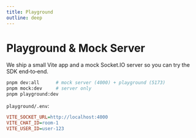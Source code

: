 ```yaml
---
title: Playground
outline: deep
---
```


# Playground & Mock Server

We ship a small Vite app and a mock Socket.IO server so you can try the SDK end‑to‑end.

```bash
pnpm dev:all      # mock server (4000) + playground (5173)
pnpm mock:dev     # server only
pnpm playground:dev
```

`playground/.env`:

```ini
VITE_SOCKET_URL=http://localhost:4000
VITE_CHAT_ID=room-1
VITE_USER_ID=user-123
```
